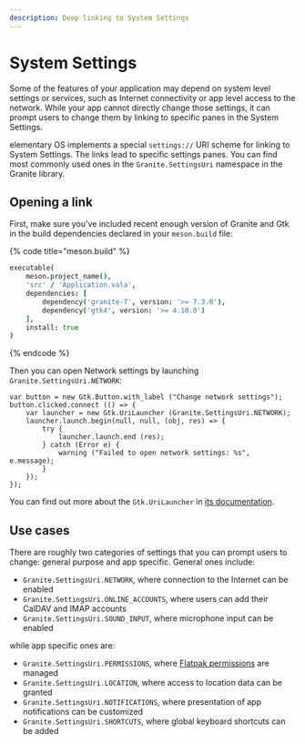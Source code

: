 ```yaml
---
description: Deep linking to System Settings
---
```


# System Settings

Some of the features of your application may depend on system level settings or services, such as Internet connectivity or app level access to the network. While your app cannot directly change those settings, it can prompt users to change them by linking to specific panes in the System Settings.

elementary OS implements a special `settings://` URI scheme for linking to System Settings. The links lead to specific settings panes. You can find most commonly used ones in the `Granite.SettingsUri` namespace in the Granite library.

## Opening a link

First, make sure you've included recent enough version of Granite and Gtk in the build dependencies declared in your `meson.build` file:

{% code title="meson.build" %}
```coffeescript
executable(
    meson.project_name(),
    'src' / 'Application.vala',
    dependencies: [
        dependency('granite-7', version: '>= 7.3.0'),
        dependency('gtk4', version: '>= 4.10.0')
    ],
    install: true
)
```
{% endcode %}

Then you can open Network settings by launching `Granite.SettingsUri.NETWORK`:

```vala
var button = new Gtk.Button.with_label ("Change network settings");
button.clicked.connect (() => {
    var launcher = new Gtk.UriLauncher (Granite.SettingsUri.NETWORK);
    launcher.launch.begin(null, null, (obj, res) => {
        try {
            launcher.launch.end (res);
        } catch (Error e) {
            warning ("Failed to open network settings: %s", e.message);
        }
    });
});
```

You can find out more about the `Gtk.UriLauncher` in [its documentation](https://valadoc.org/gtk4/Gtk.UriLauncher.html).

## Use cases

There are roughly two categories of settings that you can prompt users to change: general purpose and app specific. General ones include:

* `Granite.SettingsUri.NETWORK`, where connection to the Internet can be enabled
* `Granite.SettingsUri.ONLINE_ACCOUNTS`, where users can add their CalDAV and IMAP accounts
* `Granite.SettingsUri.SOUND_INPUT`, where microphone input can be enabled

while app specific ones are:

* `Granite.SettingsUri.PERMISSIONS`, where [Flatpak permissions](https://docs.flatpak.org/en/latest/sandbox-permissions.html#permissions-guidelines) are managed
* `Granite.SettingsUri.LOCATION`, where access to location data can be granted
* `Granite.SettingsUri.NOTIFICATIONS`, where presentation of app notifications can be customized
* `Granite.SettingsUri.SHORTCUTS`, where global keyboard shortcuts can be added

